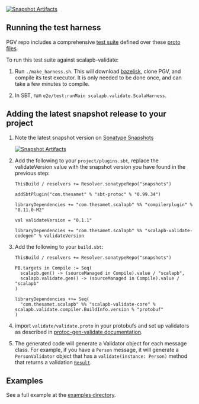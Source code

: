 [![Snapshot Artifacts][Badge-SonatypeSnapshots]][Link-SonatypeSnapshots]

## Running the test harness

PGV repo includes a comprehensive [test suite](https://github.com/envoyproxy/protoc-gen-validate/blob/master/tests/harness/executor/cases.go) defined over these [proto files](https://github.com/envoyproxy/protoc-gen-validate/tree/master/tests/harness/cases).

To run this test suite against scalapb-validate:

1. Run `./make_harness.sh`. This will download [bazelisk](https://github.com/bazelbuild/bazelisk), clone PGV, and compile its test executor. It is only needed to be done once, and can take a few minutes to compile.

2. In SBT, run `e2e/test:runMain scalapb.validate.ScalaHarness`.

## Adding the latest snapshot release to your project

1. Note the latest snapshot version on [Sonatype Snapshots](https://oss.sonatype.org/content/repositories/snapshots/com/thesamet/scalapb/scalapb-validate-core_2.13/)

   [![Snapshot Artifacts][Badge-SonatypeSnapshots]][Link-SonatypeSnapshots]

1. Add the following to your `project/plugins.sbt`, replace the
   validateVersion value with the snapshot version you have found in the
   previous step:
   ```
   ThisBuild / resolvers += Resolver.sonatypeRepo("snapshots")

   addSbtPlugin("com.thesamet" % "sbt-protoc" % "0.99.34")

   libraryDependencies += "com.thesamet.scalapb" %% "compilerplugin" % "0.11.0-M2"

   val validateVersion = "0.1.1"

   libraryDependencies += "com.thesamet.scalapb" %% "scalapb-validate-codegen" % validateVersion
   ```

1. Add the following to your `build.sbt`:
   ```
   ThisBuild / resolvers += Resolver.sonatypeRepo("snapshots")

   PB.targets in Compile := Seq(
     scalapb.gen() -> (sourceManaged in Compile).value / "scalapb",
     scalapb.validate.gen() -> (sourceManaged in Compile).value / "scalapb"
   )

   libraryDependencies ++= Seq(
     "com.thesamet.scalapb" %% "scalapb-validate-core" % scalapb.validate.compiler.BuildInfo.version % "protobuf"
   )
   ```

1. import `validate/validate.proto` in your protobufs and set up validators as described in [protoc-gen-validate documentation](https://github.com/envoyproxy/protoc-gen-validate).

1. The generated code will generate a Validator object for each message class. For example, if you have a `Person` message, it will generate a `PersonValidator` object that has a `validate(instance: Person)` method that returns a validation [`Result`](https://github.com/scalapb/scalapb-validate/blob/master/core/src/main/scala/scalapb/validate/Validator.scala).

## Examples
See a full example at the [examples directory](https://github.com/scalapb/scalapb-validate/tree/master/example).

[Link-SonatypeSnapshots]: https://oss.sonatype.org/content/repositories/snapshots/com/thesamet/scalapb/scalapb-validate-core_2.13/ "Sonatype Snapshots"
[Badge-SonatypeSnapshots]: https://img.shields.io/nexus/s/https/oss.sonatype.org/com.thesamet.scalapb/scalapb-validate-core_2.13.svg "Sonatype Snapshots"
